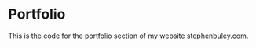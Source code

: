 # Portfolio

This is the code for the portfolio section of my website [stephenbuley.com](https://stephenbuley.com).
